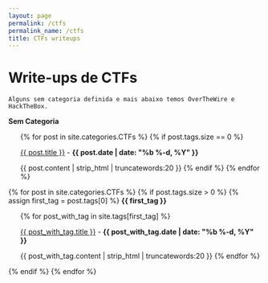 ```yaml
---
layout: page
permalink: /ctfs
permalink_name: /ctfs
title: CTFs writeups
---
```


# Write-ups de CTFs
`Alguns sem categoria definida e mais abaixo temos OverTheWire e HackTheBox.`

<strong>Sem Categoria</strong>
<ul>
{% for post in site.categories.CTFs %}
  {% if post.tags.size == 0 %}
  <p><a href="{{ post.url }}">{{ post.title }}</a> - <b>{{ post.date | date: "%b %-d, %Y" }}</b></p>

  {{ post.content | strip_html | truncatewords:20 }}
  {% endif %}
{% endfor %}
</ul>

{% for post in site.categories.CTFs %}
  {% if post.tags.size > 0 %}
    {% assign first_tag = post.tags[0] %}
    <strong>{{ first_tag }}</strong>
    <ul>
      {% for post_with_tag in site.tags[first_tag] %}
  <p><a href="{{ post_with_tag.url }}">{{ post_with_tag.title }}</a> - <b>{{ post_with_tag.date | date: "%b %-d, %Y" }}</b></p>

  {{ post_with_tag.content | strip_html | truncatewords:20 }}
      {% endfor %}
    </ul>
  {% endif %}
{% endfor %}




